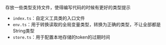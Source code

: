 存放一些类型支持文件，使得编写代码的时候有更好的类型提示
- `index.ts`：自定义工具类的入口文件
- `env.ts`：用于转换读取的全局变量类型，转换为正确的类型，不让全部都是String类型
- `store.ts`：用于配置本地存储的token的过期时间
